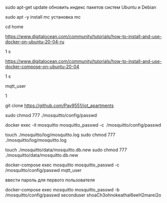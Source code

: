 sudo apt-get update обновить индекс пакетов систем Ubuntu и Debian 

sudo apt -y install mc установка mc

cd home

https://www.digitalocean.com/community/tutorials/how-to-install-and-use-docker-on-ubuntu-20-04-ru

1 s

https://www.digitalocean.com/community/tutorials/how-to-install-and-use-docker-compose-on-ubuntu-20-04

1 s

mqtt_user


1

git clone https://github.com/Pav9551/iot_apartments

sudo chmod 777 ./mosquitto/config/passwd

docker exec -it mosquitto mosquitto_passwd -c  /mosquitto/config/passwd

touch ./mosquitto/log/mosquitto.log
sudo chmod 777 ./mosquitto/log/mosquitto.log

touch ./mosquitto/data/mosquitto.db.new
sudo chmod 777 ./mosquitto/data/mosquitto.db.new

docker-compose exec mosquitto mosquitto_passwd -c /mosquitto/config/passwd mqtt_user

ввести пароль для первого пользователя

docker-compose exec mosquitto mosquitto_passwd -b /mosquitto/config/passwd seconduser shoaCh3ohnokeathal6eeH2marei2o
